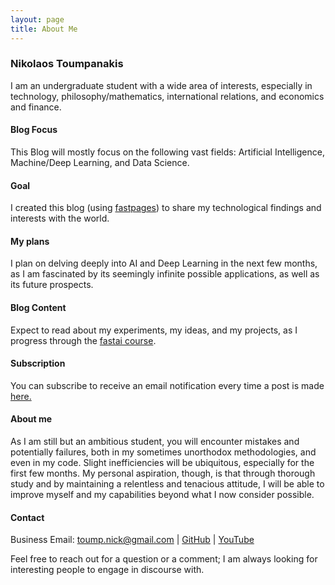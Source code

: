 ```yaml
---
layout: page
title: About Me
---
```


### Nikolaos Toumpanakis
I am an undergraduate student with a wide area of interests, especially in technology, philosophy/mathematics, international relations, and economics and finance.

#### Blog Focus
This Blog will mostly focus on the following vast fields: Artificial Intelligence, Machine/Deep Learning, and Data Science.

#### Goal
I created this blog (using <a href="https://github.com/fastai/fastpages">fastpages</a>) to share my technological findings and interests with the world.

#### My plans
I plan on delving deeply into AI and Deep Learning in the next few months, as I am fascinated by its seemingly infinite possible applications, as well as its future prospects.

#### Blog Content
Expect to read about my experiments, my ideas, and my projects, as I progress through the <a href="https://course.fast.ai/">fastai course</a>. 

#### Subscription
You can subscribe to receive an email notification every time a post is made <a href="https://mailchi.mp/a284bea6addb/subscribe">here.</a>

#### About me
As I am still but an ambitious student, you will encounter mistakes and potentially failures, both in my sometimes unorthodox methodologies, and even in my code. Slight inefficiencies will be ubiquitous, especially for the first few months. My personal aspiration, though, is that through thorough study and by maintaining a relentless and tenacious attitude, I will be able to improve myself and my capabilities beyond what I now consider possible.

#### Contact
Business Email: toump.nick@gmail.com | <a href="https://github.com/ntoump/">GitHub</a> | <a href="https://www.youtube.com/channel/UCFgF1lHh0fRQxY9CqpyBZgw">YouTube</a> 

Feel free to reach out for a question or a comment; I am always looking for interesting people to engage in discourse with.
